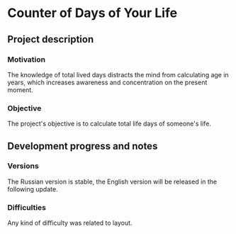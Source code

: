 # Counter of Days of Your Life

## Project description

### Motivation
The knowledge of total lived days distracts the mind from calculating age in years, which increases awareness and concentration on the present moment.

### Objective
The project's objective is to calculate total life days of someone's life.

## Development progress and notes

### Versions
The Russian version is stable, the English version will be released in the following update.

### Difficulties
Any kind of difficulty was related to layout.